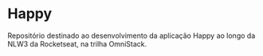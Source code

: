 # Happy
Repositório destinado ao desenvolvimento da aplicação Happy ao longo da NLW3 da Rocketseat, na trilha OmniStack.
